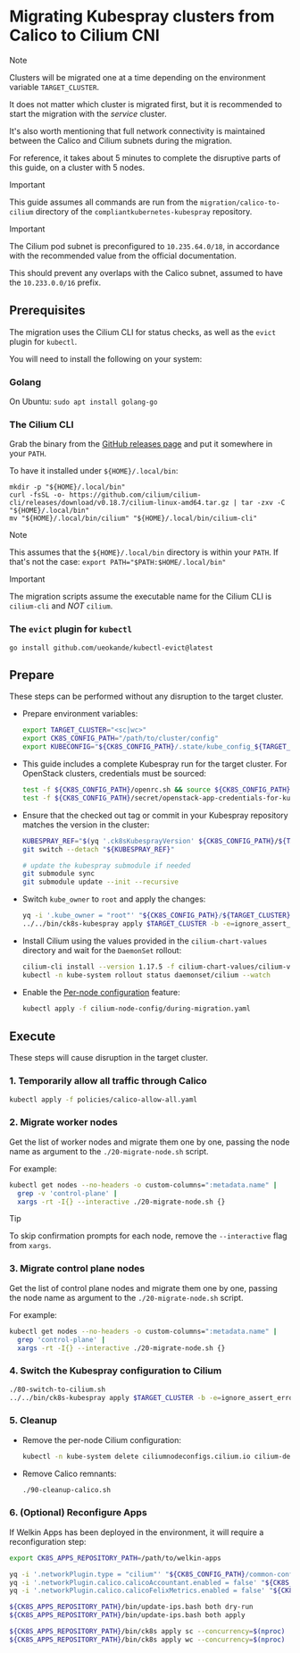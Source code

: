 # Migrating Kubespray clusters from Calico to Cilium CNI

> [!NOTE]
> Clusters will be migrated one at a time depending on the environment variable `TARGET_CLUSTER`.
>
> It does not matter which cluster is migrated first, but it is recommended to start the migration with the _service_ cluster.
>
> It's also worth mentioning that full network connectivity is maintained between the Calico and Cilium subnets during the migration.
>
> For reference, it takes about 5 minutes to complete the disruptive parts of this guide, on a cluster with 5 nodes.

> [!IMPORTANT]
> This guide assumes all commands are run from the `migration/calico-to-cilium` directory of the `compliantkubernetes-kubespray` repository.

> [!IMPORTANT]
> The Cilium pod subnet is preconfigured to `10.235.64.0/18`, in accordance with the recommended value from the official documentation.
>
> This should prevent any overlaps with the Calico subnet, assumed to have the `10.233.0.0/16` prefix.

## Prerequisites

The migration uses the Cilium CLI for status checks, as well as the `evict` plugin for `kubectl`.

You will need to install the following on your system:

### Golang

On Ubuntu: `sudo apt install golang-go`

### The Cilium CLI

Grab the binary from the [GitHub releases page](https://github.com/cilium/cilium-cli/releases) and put it somewhere in your `PATH`.

To have it installed under `${HOME}/.local/bin`:

```shell
mkdir -p "${HOME}/.local/bin"
curl -fsSL -o- https://github.com/cilium/cilium-cli/releases/download/v0.18.7/cilium-linux-amd64.tar.gz | tar -zxv -C "${HOME}/.local/bin"
mv "${HOME}/.local/bin/cilium" "${HOME}/.local/bin/cilium-cli"
```

> [!NOTE]
> This assumes that the `${HOME}/.local/bin` directory is within your `PATH`. If that's not the case:
> `export PATH="$PATH:$HOME/.local/bin"`

> [!IMPORTANT]
> The migration scripts assume the executable name for the Cilium CLI is `cilium-cli` and _NOT_ `cilium`.

### The `evict` plugin for `kubectl`

```shell
go install github.com/ueokande/kubectl-evict@latest
```

## Prepare

These steps can be performed without any disruption to the target cluster.

- Prepare environment variables:

  ```bash
  export TARGET_CLUSTER="<sc|wc>"
  export CK8S_CONFIG_PATH="/path/to/cluster/config"
  export KUBECONFIG="${CK8S_CONFIG_PATH}/.state/kube_config_${TARGET_CLUSTER}.yaml"
  ```

- This guide includes a complete Kubespray run for the target cluster. For OpenStack clusters, credentials must be sourced:

  ```bash
  test -f ${CK8S_CONFIG_PATH}/openrc.sh && source ${CK8S_CONFIG_PATH}/openrc.sh
  test -f ${CK8S_CONFIG_PATH}/secret/openstack-app-credentials-for-kubespray.sh && source <(sops -d ${CK8S_CONFIG_PATH}/secret/openstack-app-credentials-for-kubespray.sh)
  ```

- Ensure that the checked out tag or commit in your Kubespray repository matches the version in the cluster:

  ```bash
  KUBESPRAY_REF="$(yq '.ck8sKubesprayVersion' ${CK8S_CONFIG_PATH}/${TARGET_CLUSTER}-config/group_vars/all/ck8s-kubespray-general.yaml)"
  git switch --detach "${KUBESPRAY_REF}"

  # update the kubespray submodule if needed
  git submodule sync
  git submodule update --init --recursive
  ```

- Switch `kube_owner` to `root` and apply the changes:

  ```bash
  yq -i '.kube_owner = "root"' "${CK8S_CONFIG_PATH}/${TARGET_CLUSTER}-config/group_vars/k8s_cluster/ck8s-k8s-cluster.yaml"
  ../../bin/ck8s-kubespray apply $TARGET_CLUSTER -b -e=ignore_assert_errors=true --skip-tags=multus
  ```

- Install Cilium using the values provided in the `cilium-chart-values` directory and wait for the `DaemonSet` rollout:

  ```bash
  cilium-cli install --version 1.17.5 -f cilium-chart-values/cilium-values.yaml -f cilium-chart-values/cilium-extra.yaml
  kubectl -n kube-system rollout status daemonset/cilium --watch
  ```

- Enable the [Per-node configuration](https://docs.cilium.io/en/v1.17/configuration/per-node-config/) feature:

  ```bash
  kubectl apply -f cilium-node-config/during-migration.yaml
  ```

## Execute

These steps will cause disruption in the target cluster.

### 1. Temporarily allow all traffic through Calico

```bash
kubectl apply -f policies/calico-allow-all.yaml
```

### 2. Migrate worker nodes

Get the list of worker nodes and migrate them one by one, passing the node name as argument to the `./20-migrate-node.sh` script.

For example:

```bash
kubectl get nodes --no-headers -o custom-columns=":metadata.name" |
  grep -v 'control-plane' |
  xargs -rt -I{} --interactive ./20-migrate-node.sh {}
```

> [!TIP]
> To skip confirmation prompts for each node, remove the `--interactive` flag from `xargs`.

### 3. Migrate control plane nodes

Get the list of control plane nodes and migrate them one by one, passing the node name as argument to the `./20-migrate-node.sh` script.

For example:

```bash
kubectl get nodes --no-headers -o custom-columns=":metadata.name" |
  grep 'control-plane' |
  xargs -rt -I{} --interactive ./20-migrate-node.sh {}
```

### 4. Switch the Kubespray configuration to Cilium

```bash
./80-switch-to-cilium.sh
../../bin/ck8s-kubespray apply $TARGET_CLUSTER -b -e=ignore_assert_errors=true --tags="download,network"
```

### 5. Cleanup

- Remove the per-node Cilium configuration:

  ```bash
  kubectl -n kube-system delete ciliumnodeconfigs.cilium.io cilium-default
  ```

- Remove Calico remnants:

  ```bash
  ./90-cleanup-calico.sh
  ```

### 6. (Optional) Reconfigure Apps

If Welkin Apps has been deployed in the environment, it will require a reconfiguration step:

```bash
export CK8S_APPS_REPOSITORY_PATH=/path/to/welkin-apps

yq -i '.networkPlugin.type = "cilium"' "${CK8S_CONFIG_PATH}/common-config.yaml"
yq -i '.networkPlugin.calico.calicoAccountant.enabled = false' "${CK8S_CONFIG_PATH}/common-config.yaml"
yq -i '.networkPlugin.calico.calicoFelixMetrics.enabled = false' "${CK8S_CONFIG_PATH}/common-config.yaml"

${CK8S_APPS_REPOSITORY_PATH}/bin/update-ips.bash both dry-run
${CK8S_APPS_REPOSITORY_PATH}/bin/update-ips.bash both apply

${CK8S_APPS_REPOSITORY_PATH}/bin/ck8s apply sc --concurrency=$(nproc)
${CK8S_APPS_REPOSITORY_PATH}/bin/ck8s apply wc --concurrency=$(nproc)
```
